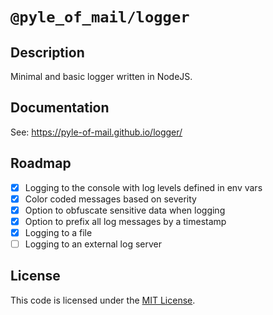 # `@pyle_of_mail/logger`

## Description

Minimal and basic logger written in NodeJS.

## Documentation

See: https://pyle-of-mail.github.io/logger/

## Roadmap

- [x] Logging to the console with log levels defined in env vars
- [x] Color coded messages based on severity
- [x] Option to obfuscate sensitive data when logging
- [x] Option to prefix all log messages by a timestamp
- [x] Logging to a file
- [ ] Logging to an external log server

## License

This code is licensed under the [MIT License](./LICENSE).
